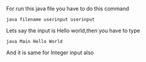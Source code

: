 For run this java file you have to do this command
                      
    java filename userinput userinput
Lets say the input is Hello world,then you have to type
    
    java Main Hello World
And it is same for Integer input also
